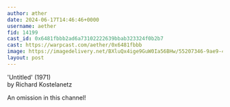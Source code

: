 ```yaml
---
author: æther
date: 2024-06-17T14:46:46+0000
username: aether
fid: 14199
cast_id: 0x6481fbbb2ad6a73102222639bbab323324f0b2b7
cast: https://warpcast.com/aether/0x6481fbbb
image: https://imagedelivery.net/BXluQx4ige9GuW0Ia56BHw/55207346-9ae9-4cb9-04ed-89a7680ecf00/original
layout: post
---
```

'Untitled' (1971)   
by Richard Kostelanetz   
  
An omission in this channel!  

<img src='https://imagedelivery.net/BXluQx4ige9GuW0Ia56BHw/55207346-9ae9-4cb9-04ed-89a7680ecf00/original' alt='' referrerpolicy='no-referrer'/>
